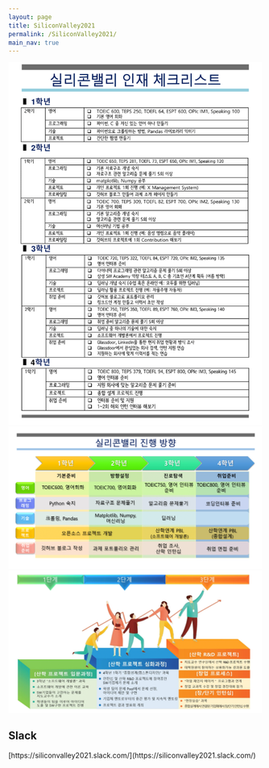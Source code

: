 ```yaml
---
layout: page
title: SiliconValley2021
permalink: /SiliconValley2021/
main_nav: true
---
```


<img src="/assets/checklist.png" alt="체크리스트">
<img src="/assets/program.png" alt="프로그램">
<img src="/assets/program2.png" alt="프로그램2">

<h2>Slack</h2>
[https://siliconvalley2021.slack.com/](https://siliconvalley2021.slack.com/)
